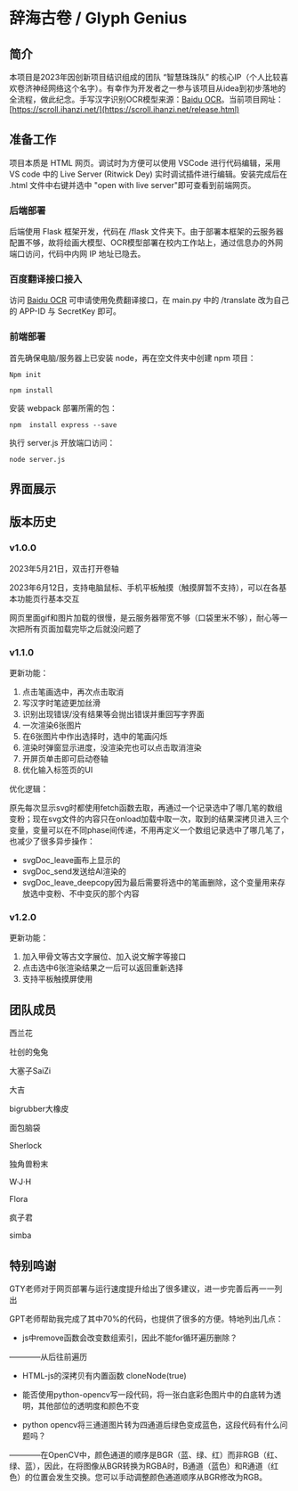 # 辞海古卷 / Glyph Genius


## 简介

本项目是2023年因创新项目结识组成的团队 “智慧珠珠队” 的核心IP（个人比较喜欢卷济神经网络这个名字）。有幸作为开发者之一参与该项目从idea到初步落地的全流程，做此纪念。手写汉字识别OCR模型来源：[Baidu OCR](https://ai.baidu.com/ai-doc/index/OCR)。当前项目网址：[https://scroll.ihanzi.net/](https://scroll.ihanzi.net/release.html)


## 准备工作
项目本质是 HTML 网页。调试时为方便可以使用 VSCode 进行代码编辑，采用 VS code 中的 Live Server (Ritwick Dey) 实时调试插件进行编辑。安装完成后在 .html 文件中右键并选中 "open with live server"即可查看到前端网页。


### 后端部署
后端使用 Flask 框架开发，代码在 /flask 文件夹下。由于部署本框架的云服务器配置不够，故将绘画大模型、OCR模型部署在校内工作站上，通过信息办的外网端口访问，代码中内网 IP 地址已隐去。


### 百度翻译接口接入
访问 [Baidu OCR](https://api.fanyi.baidu.com/) 可申请使用免费翻译接口，在 main.py 中的 /translate 改为自己的 APP-ID 与 SecretKey 即可。


### 前端部署
首先确保电脑/服务器上已安装 node，再在空文件夹中创建 npm 项目：
```
Npm init

npm install
```

安装 webpack 部署所需的包：
```
npm  install express --save
```

执行 server.js 开放端口访问：
```
node server.js
```



## 界面展示


## 版本历史

### v1.0.0

2023年5月21日，双击打开卷轴

2023年6月12日，支持电脑鼠标、手机平板触摸（触摸屏暂不支持），可以在各基本功能页行基本交互

网页里面gif和图片加载的很慢，是云服务器带宽不够（口袋里米不够），耐心等一次把所有页面加载完毕之后就没问题了

### v1.1.0
更新功能：

1. 点击笔画选中，再次点击取消
2. 写汉字时笔迹更加丝滑
3. 识别出现错误/没有结果等会抛出错误并重回写字界面
4. 一次渲染6张图片
5. 在6张图片中作出选择时，选中的笔画闪烁
6. 渲染时弹窗显示进度，没渲染完也可以点击取消渲染
7. 开屏页单击即可启动卷轴
8. 优化输入标签页的UI

优化逻辑：

原先每次显示svg时都使用fetch函数去取，再通过一个记录选中了哪几笔的数组变粉；现在svg文件的内容只在onload加载中取一次，取到的结果深拷贝进入三个变量，变量可以在不同phase间传递，不用再定义一个数组记录选中了哪几笔了，也减少了很多异步操作：
* svgDoc_leave画布上显示的
* svgDoc_send发送给AI渲染的
* svgDoc_leave_deepcopy因为最后需要将选中的笔画删除，这个变量用来存放选中变粉、不中变灰的那个内容


### v1.2.0

更新功能：
1. 加入甲骨文等古文字展位、加入说文解字等接口
2. 点击选中6张渲染结果之一后可以返回重新选择
3. 支持平板触摸屏使用



## 团队成员

西兰花

社创的兔兔

大塞子SaiZi

大吉

bigrubber大橡皮

面包脑袋

Sherlock

独角兽粉末

W·J·H

Flora

疯子君

simba



## 特别鸣谢

GTY老师对于网页部署与运行速度提升给出了很多建议，进一步完善后再一一列出

GPT老师帮助我完成了其中70%的代码，也提供了很多的方便。特地列出几点：
* js中remove函数会改变数组索引，因此不能for循环遍历删除？   

 ————从后往前遍历

* HTML-js的深拷贝有内置函数 cloneNode(true)

* 能否使用python-opencv写一段代码，将一张白底彩色图片中的白底转为透明，其他部位的透明度和颜色不变

* python opencv将三通道图片转为四通道后绿色变成蓝色，这段代码有什么问题吗？ 

————在OpenCV中，颜色通道的顺序是BGR（蓝、绿、红）而非RGB（红、绿、蓝），因此，在将图像从BGR转换为RGBA时，B通道（蓝色）和R通道（红色）的位置会发生交换。您可以手动调整颜色通道顺序从BGR修改为RGB。
